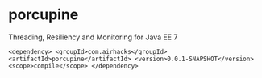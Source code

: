 # porcupine
Threading, Resiliency and Monitoring for Java EE 7

`
        <dependency>
            <groupId>com.airhacks</groupId>
            <artifactId>porcupine</artifactId>
            <version>0.0.1-SNAPSHOT</version>
            <scope>compile</scope>
        </dependency>
`